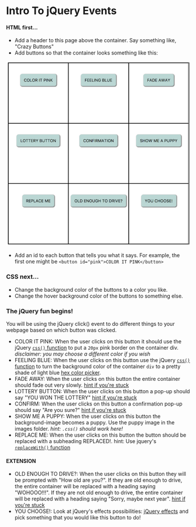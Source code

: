 # Intro To jQuery Events

#### HTML first...
* Add a header to this page above the container. Say something like, "Crazy Buttons"
* Add buttons so that the container looks something like this:

![example](images/screen.png)
* Add an id to each button that tells you what it says. For example, the first one might be `<button id="pink">COLOR IT PINK</button>`


### CSS next...
* Change the background color of the buttons to a color you like.
* Change the hover background color of the buttons to something else.

### The jQuery fun begins!
You will be using the jQuery click() event to do different things to your webpage based on which button was clicked.
* COLOR IT PINK: When the user clicks on this button it should use the jQuery [`css()` function](https://www.w3schools.com/jquery/jquery_css.asp) to put a `20px` pink border on the container div.   *disclaimer: you may choose a different color if you wish*
* FEELING BLUE: When the user clicks on this button use the jQuery [`css()` function](https://www.w3schools.com/jquery/jquery_css.asp) to turn the background color of the container `div` to a pretty shade of light blue [hex color picker](https://www.google.com/search?q=hex+color+picker&oq=hex+color+picker&aqs=chrome..69i57j0l5.2583j0j4&sourceid=chrome&ie=UTF-8).
* FADE AWAY: When the user clicks on this button the entire container should fade out very slowly. [hint if you're stuck](https://www.w3schools.com/jquery/eff_fadeout.asp)
* LOTTERY BUTTON: When the user clicks on this button a pop-up should say "YOU WON THE LOTTERY" [hint if you're stuck](https://www.w3schools.com/jquery/tryit.asp?filename=tryjquery_event_click)
* CONFIRM: When the user clicks on this button a confirmation pop-up should say "Are you sure?" [hint if you're stuck](https://www.w3schools.com/jsref/met_win_confirm.asp)
* SHOW ME A PUPPY: When the user clicks on this button the background-image becomes a puppy. Use the puppy image in the images folder. *hint: `.css()` should work here!*
* REPLACE ME: When the user clicks on this button the button should be replaced with a subheading REPLACED!. hint: Use jquery's [`replaceWith()` function](http://api.jquery.com/replacewith/)


#### EXTENSION
* OLD ENOUGH TO DRIVE?: When the user clicks on this button they will be prompted with "How old are you?". If they are old enough to drive, the entire container will be replaced with a heading saying "WOHOOO!!!". If they are not old enough to drive, the entire container will be replaced with a heading saying "Sorry, maybe next year". [hint if you're stuck](http://api.jquery.com/replacewith/)
* YOU CHOOSE!: Look at jQuery's effects possibilities: [jQuery effects](http://api.jquery.com/category/manipulation/) and pick something that you would like this button to do!
